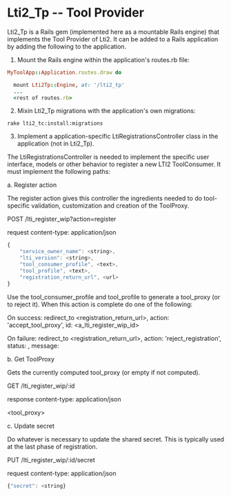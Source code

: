 Lti2_Tp -- Tool Provider
========================

Lti2_Tp is a Rails gem (implemented here as a mountable Rails engine) that implements the Tool Provider of Lti2.  It
can be added to a Rails application by adding the following to the application.

1. Mount the Rails engine within the application's routes.rb file:

```ruby
MyToolApp::Application.routes.draw do

  mount Lti2Tp::Engine, at: '/lti2_tp'
  ...
  <rest of routes.rb>
```

2. Mixin Lti2_Tp migrations with the application's own migrations:

```
rake lti2_tc:install:migrations
```

3. Implement a application-specific LtiRegistrationsController class in the application (not in Lti2_Tp).

The LtiRegistrationsController is needed to implement the specific user interface, models or other behavior to register
a new LTI2 ToolConsumer.  It must implement the following paths:

a. Register action

The register action gives this controller the ingredients needed to do tool-specific validation, customization and
creation of the ToolProxy.

POST /lti_register_wip?action=register

request content-type: application/json
```javascript
{
    "service_owner_name": <string>,
    "lti_version": <string>,
    "tool_consumer_profile", <text>,
    "tool_profile", <text>,
    "registration_return_url", <url>
}
```

Use the tool_consumer_profile and tool_profile to generate a tool_proxy (or to reject it).  When this action is
complete do one of the following:

On success: redirect_to <registration_return_url>, action: 'accept_tool_proxy', id: <a_lti_register_wip_id>

On failure: redirect_to <registration_return_url>, action: 'reject_registration', status: <integer>,
                                    message: <string>


b. Get ToolProxy

Gets the currently computed tool_proxy (or empty if not computed).

GET /lti_register_wip/:id

response content-type: application/json

<tool_proxy>


c. Update secret

Do whatever is necessary to update the shared secret.  This is typically used at the last phase of registration.

PUT /lti_register_wip/:id/secret

request content-type: application/json

```javascript
{"secret": <string}
```

